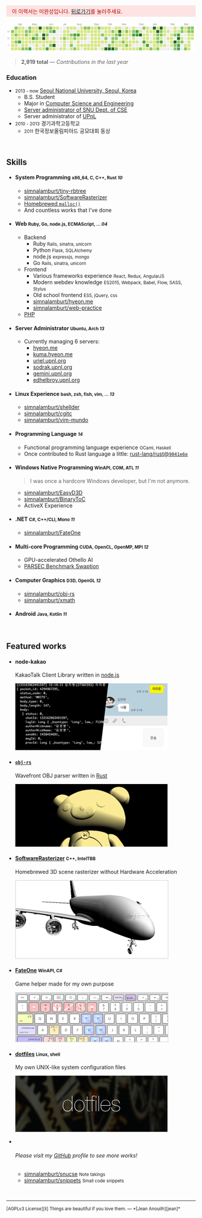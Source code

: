 <p style="color:#BD0000; background:rgba(255,0,0,0.1); padding: 5px 15px;">
  <i class="fa fa-exclamation-triangle"></i> 이 이력서는 미완성입니다.
  <a href="javascript:history.back()">뒤로가기</a></strong>를 눌러주세요.
</p>

<div><a href="https://github.com/simnalamburt"><img src="img/streak.png"></a></div>

> **2,919 total** ― *Contributions in the last year*

### Education
- <small>2013 - now</small> [Seoul National University, Seoul, Korea][snu]
  - B.S. Student
  - Major in [Computer Science and Engineering][cse]
  - [Server administrator of SNU Dept. of CSE][bacchus]
  - Server administrator of [UPnL]
- <small>2010 - 2013</small> 경기과학고등학교
  - <small>2011</small> 한국정보올림피아드 공모대회 동상

<br>

Skills
--------
- #### System Programming <small>x86_64, C, C++, Rust *10*</small>
    - [simnalamburt/tiny-rbtree](https://github.com/simnalamburt/tiny-rbtree)
    - [simnalamburt/SoftwareRasterizer][sr]
    - [Homebrewed `malloc()`](https://github.com/simnalamburt/snucse.malloclab)
    - And countless works that I've done

- #### Web <small>Ruby, Go, node.js, ECMAScript, ... *04*</small>
    - Backend
      - Ruby <small>Rails, sinatra, unicorn</small>
      - Python <small>Flask, SQLAlchemy</small>
      - node.js <small>expressjs, mongo</small>
      - Go <small>Rails, sinatra, unicorn</small>
    - Frontend
      - Various frameworks experience <small>React, Redux, AngularJS</small>
      - Modern webdev knowledge <small>ES2015, Webpack, Babel, Flow, SASS, Stylus</small>
      - Old school frontend <small>ES5, jQuery, css</small>
      - [simnalamburt/hyeon.me](https://github.com/simnalamburt/hyeon.me)
      - [simnalamburt/web-practice](https://github.com/simnalamburt/web-practice)
    - [P](https://eev.ee/blog/2012/04/09/php-a-fractal-of-bad-design/)[H](https://noraesae.github.io/PHP-a-fractal-of-bad-design-kr/)[P](http://phpsadness.com/) <i class=shit></i>

- #### Server Administrator <small>Ubuntu, Arch *13*</small>
    - Currently managing 6 servers:
      - [hyeon.me](https://hyeon.me)
      - [kuma.hyeon.me](https://kuma.hyeon.me)
      - [uriel.upnl.org](https://uriel.upnl.org) <i class=private></i>
      - [sodrak.upnl.org](http://sodrak.upnl.org)
      - [gemini.upnl.org](http://gemini.upnl.org)
      - [edhelbroy.upnl.org](http://edhelbroy.upnl.org) <i class=private></i>

- #### Linux Experience <small>bash, zsh, fish, vim, ... *13*</small>
    - [simnalamburt/shellder](https://github.com/simnalamburt/shellder)
    - [simnalamburt/cgitc](https://github.com/simnalamburt/cgitc)
    - [simnalamburt/vim-mundo](https://github.com/simnalamburt/vim-mundo)

- #### Programming Language <small>*14*</small>
    - Functional programming language experience <small>OCaml, Haskell</small>
    - Once contributed to Rust language a little: [rust-lang/rust@`9041e6e`](https://github.com/rust-lang/rust/commit/9041e6e0ee)

- #### Windows Native Programming <small>WinAPI, COM, ATL *11*</small>
    > I was once a hardcore Windows developer, but I'm not anymore.

    - [simnalamburt/EasyD3D](https://github.com/simnalamburt/EasyD3D)
    - [simnalamburt/BinaryToC](https://github.com/simnalamburt/BinaryToC)
    - ActiveX Experience <i class=shit></i>

- #### .NET <small>C#, C++/CLI, Mono *11*</small>
    - [simnalamburt/FateOne][fo]

- #### Multi-core Programming <small>CUDA, OpenCL, OpenMP, MPI *12*</small>
    - GPU-accelerated Othello AI <i class=private></i>
    - [PARSEC Benchmark Swaption](https://github.com/simnalamburt/snucse.swaptions)

- #### Computer Graphics <small>D3D, OpenGL *12*</small>
    - [simnalamburt/obj-rs][obj-rs]
    - [simnalamburt/xmath](https://github.com/simnalamburt/xmath)

- #### Android <small>Java, Kotlin *11*</small>

<br>

Featured works
--------
-   #### node-kakao <i class=private></i>

    KakaoTalk Client Library written in [node.js]

    <img class=rounded src="img/kakao.png">

-   #### [`obj-rs`][obj-rs]

    Wavefront OBJ parser written in [Rust]

    [<img class=rounded src="img/obj-rs.png">][obj-rs]

-   #### [SoftwareRasterizer][sr] <small>C++, IntelTBB</small>

    Homebrewed 3D scene rasterizer without Hardware Acceleration

    [<img style="border:#ccc 1px solid" class=rounded src="img/rasterizer.png">][sr]

-   #### [FateOne][fo] <small>WinAPI, C#</small>

    Game helper made for my own purpose

    [<img style="border:#ccc 1px solid" class=rounded src="img/fateone.png">][fo]

-   #### [dotfiles] <small>Linux, shell</small>

    My own UNIX-like system configuration files

    [<img class=rounded src="img/dotfiles.png">][dotfiles]

-   <br>

    ###### <i class="fa fa-github"></i> Please visit my [GitHub] profile to see more works!

    - [simnalamburt/snucse](https://github.com/simnalamburt/snucse) <small>Note takings</small>
    - [simnalamburt/snippets](https://github.com/simnalamburt/snippets) <small>Small code snippets</small>

<br>

--------

<small style="display: block">
  <span id=license>[AGPLv3 License][li]</span>
  <span id=quote>Things are beautiful if you love them. ― *[Jean Anouilh][jean]*</span>
</small>

[snu]: http://en.snu.ac.kr/
[cse]: http://cse.snu.ac.kr/en
[bacchus]: https://bacchus.snucse.org/about/
[UPnL]: http://upnl.org/
[GitHub]: https://github.com/simnalamburt
[obj-rs]: https://github.com/simnalamburt/obj-rs
[node.js]: https://nodejs.org/
[Rust]: https://www.rust-lang.org/
[sr]: https://github.com/simnalamburt/SoftwareRasterizer
[fo]: https://github.com/simnalamburt/FateOne
[dotfiles]: https://github.com/simnalamburt/.dotfiles
[Othello AI]: https://en.wikipedia.org/wiki/Computer_Othello
[jean]: https://en.wikipedia.org/wiki/Jean_Anouilh
[li]: https://github.com/simnalamburt/hyeon.me/blob/master/LICENSE

